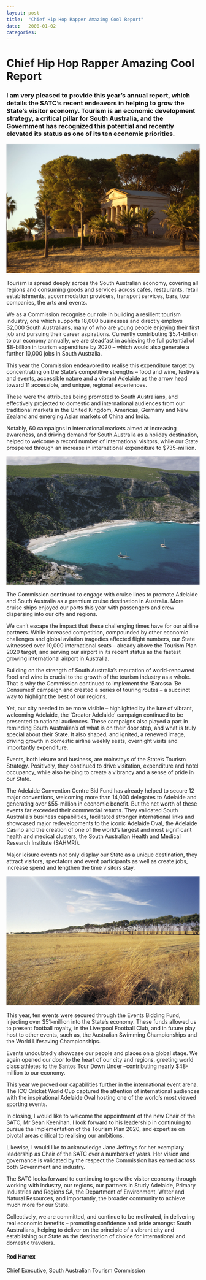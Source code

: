 ```yaml
---
layout: post
title:  "Chief Hip Hop Rapper Amazing Cool Report"
date:   2000-01-02
categories:
---
```


# Chief Hip Hop Rapper Amazing Cool Report

### I am very pleased to provide this year’s annual report, which details the SATC’s recent endeavors in helping to grow the State’s visitor economy. Tourism is an economic development strategy, a critical pillar for South Australia, and the Government has recognized this potential and recently elevated its status as one of its ten economic priorities.

<img class="feature-image" src="images/111513.jpg" alt="111513">

Tourism is spread deeply across the South Australian economy, covering all regions and consuming goods and services across cafes, restaurants, retail establishments, accommodation providers, transport services, bars, tour companies, the arts and events.

We as a Commission recognise our role in building a resilient tourism industry, one which supports 18,000 businesses and directly employs 32,000 South Australians, many of who are young people enjoying their first job and pursuing their career aspirations. Currently contributing \$5.4-billion to our economy annually, we are steadfast in achieving the full potential of $8-billion in tourism expenditure by 2020 – which would also generate a further 10,000 jobs in South Australia.

This year the Commission endeavored to realise this expenditure target by concentrating on the State’s competitive strengths – food and wine, festivals and events, accessible nature and a vibrant Adelaide as the arrow head toward 11 accessible, and unique, regional experiences.

These were the attributes being promoted to South Australians, and effectively projected to domestic and international audiences from our traditional markets in the United Kingdom, Americas, Germany and New Zealand and emerging Asian markets of China and India.

Notably, 60 campaigns in international markets aimed at increasing awareness, and driving demand for South Australia as a holiday destination, helped to welcome a record number of international visitors, while our State prospered through an increase in international expenditure to $735-million.

<img class="feature-image" src="images/130785.jpg" alt="130785">

The Commission continued to engage with cruise lines to promote Adelaide and South Australia as a premium cruise destination in Australia. More cruise ships enjoyed our ports this year with passengers and crew dispersing into our city and regions.

We can’t escape the impact that these challenging times have for our airline partners. While increased competition, compounded by other economic challenges and global aviation tragedies affected flight numbers, our State witnessed over 10,000 international seats – already above the Tourism Plan 2020 target, and serving our airport in its recent status as the fastest growing international airport in Australia.

Building on the strength of South Australia’s reputation of world-renowned food and wine is crucial to the growth of the tourism industry as a whole. That is why the Commission continued to implement the ‘Barossa ‘Be Consumed’ campaign and created a series of touring routes – a succinct way to highlight the best of our regions.

Yet, our city needed to be more visible – highlighted by the lure of vibrant, welcoming Adelaide, the ‘Greater Adelaide’ campaign continued to be presented to national audiences. These campaigns also played a part in reminding South Australian’s of what is on their door step, and what is truly special about their State. It also shaped, and ignited, a renewed image, driving growth in domestic airline weekly seats, overnight visits and importantly expenditure.

Events, both leisure and business, are mainstays of the State’s Tourism Strategy. Positively, they continued to drive visitation, expenditure and hotel occupancy, while also helping to create a vibrancy and a sense of pride in our State.

The Adelaide Convention Centre Bid Fund has already helped to secure 12 major conventions, welcoming more than 14,000 delegates to Adelaide and generating over $55-million in economic benefit. But the net worth of these events far exceeded their commercial returns. They validated South Australia’s business capabilities, facilitated stronger international links and showcased major redevelopments to the iconic Adelaide Oval, the Adelaide Casino and the creation of one of the world’s largest and most significant health and medical clusters, the South Australian Health and Medical Research Institute (SAHMRI).

Major leisure events not only display our State as a unique destination, they attract visitors, spectators and event participants as well as create jobs, increase spend and lengthen the time visitors stay.

<img class="feature-image" src="images/131603.jpg" alt="131603">

This year, ten events were secured through the Events Bidding Fund, injecting over $51-million into the State’s economy. These funds allowed us to present football royalty, in the Liverpool Football Club, and in future play host to other events, such as, the Australian Swimming Championships and the World Lifesaving Championships.

Events undoubtedly showcase our people and places on a global stage. We again opened our door to the heart of our city and regions, greeting world class athletes to the Santos Tour Down Under –contributing nearly $48-million to our economy.

This year we proved our capabilities further in the international event arena. The ICC Cricket World Cup captured the attention of international audiences with the inspirational Adelaide Oval hosting one of the world’s most viewed sporting events.

In closing, I would like to welcome the appointment of the new Chair of the SATC, Mr Sean Keenihan. I look forward to his leadership in continuing to pursue the implementation of the Tourism Plan 2020, and expertise on pivotal areas critical to realising our ambitions.

Likewise, I would like to acknowledge Jane Jeffreys for her exemplary leadership as Chair of the SATC over a numbers of years. Her vision and governance is validated by the respect the Commission has earned across both Government and industry.

The SATC looks forward to continuing to grow the visitor economy through working with industry, our regions, our partners in Study Adelaide, Primary Industries and Regions SA, the Department of Environment, Water and Natural Resources, and importantly, the broader community to achieve much more for our State.

Collectively, we are committed, and continue to be motivated, in delivering real economic benefits – promoting confidence and pride amongst South Australians, helping to deliver on the principle of a vibrant city and establishing our State as the destination of choice for international and domestic travelers.

#### Rod Harrex

Chief Executive, South Australian Tourism Commission
